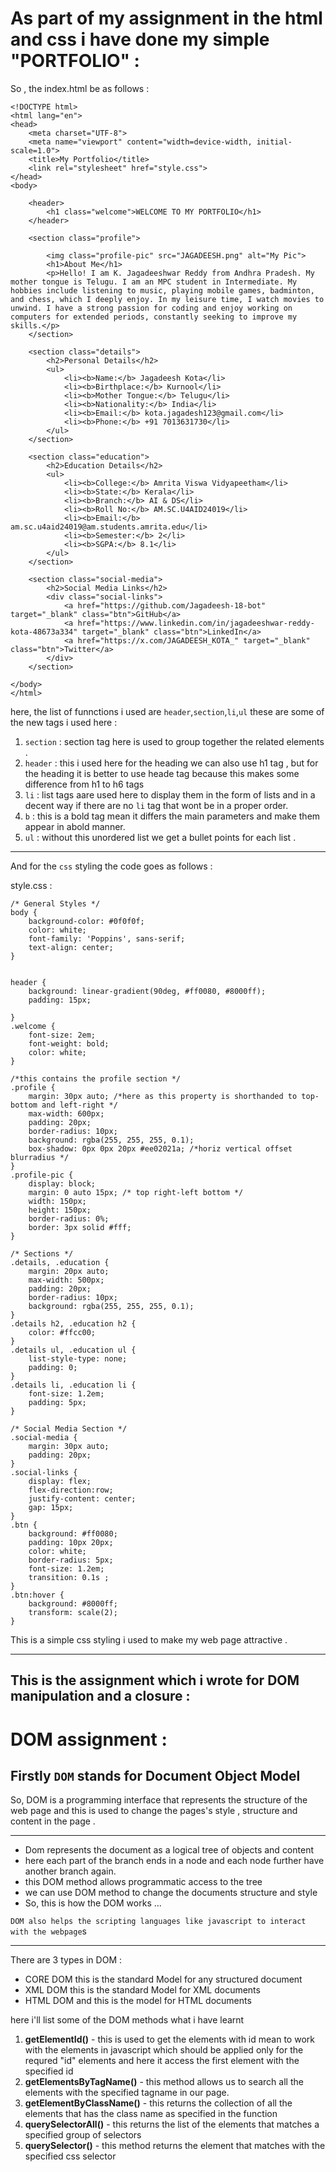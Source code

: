 # As part of my assignment in the html and css i have done my  simple "PORTFOLIO" :

So , the index.html be as follows :

```
<!DOCTYPE html>
<html lang="en">
<head>
    <meta charset="UTF-8">
    <meta name="viewport" content="width=device-width, initial-scale=1.0">
    <title>My Portfolio</title>
    <link rel="stylesheet" href="style.css">
</head>
<body>

    <header>
        <h1 class="welcome">WELCOME TO MY PORTFOLIO</h1>
    </header>

    <section class="profile">
        
        <img class="profile-pic" src="JAGADEESH.png" alt="My Pic">
        <h1>About Me</h1>
        <p>Hello! I am K. Jagadeeshwar Reddy from Andhra Pradesh. My mother tongue is Telugu. I am an MPC student in Intermediate. My hobbies include listening to music, playing mobile games, badminton, and chess, which I deeply enjoy. In my leisure time, I watch movies to unwind. I have a strong passion for coding and enjoy working on computers for extended periods, constantly seeking to improve my skills.</p>
    </section>

    <section class="details">
        <h2>Personal Details</h2>
        <ul>
            <li><b>Name:</b> Jagadeesh Kota</li>
            <li><b>Birthplace:</b> Kurnool</li>
            <li><b>Mother Tongue:</b> Telugu</li>
            <li><b>Nationality:</b> India</li>
            <li><b>Email:</b> kota.jagadesh123@gmail.com</li>
            <li><b>Phone:</b> +91 7013631730</li>
        </ul>
    </section>

    <section class="education">
        <h2>Education Details</h2>
        <ul>
            <li><b>College:</b> Amrita Viswa Vidyapeetham</li>
            <li><b>State:</b> Kerala</li>
            <li><b>Branch:</b> AI & DS</li>
            <li><b>Roll No:</b> AM.SC.U4AID24019</li>
            <li><b>Email:</b> am.sc.u4aid24019@am.students.amrita.edu</li>
            <li><b>Semester:</b> 2</li>
            <li><b>SGPA:</b> 8.1</li>
        </ul>
    </section>

    <section class="social-media">
        <h2>Social Media Links</h2>
        <div class="social-links">
            <a href="https://github.com/Jagadeesh-18-bot" target="_blank" class="btn">GitHub</a>
            <a href="https://www.linkedin.com/in/jagadeeshwar-reddy-kota-48673a334" target="_blank" class="btn">LinkedIn</a>
            <a href="https://x.com/JAGADEESH_KOTA_" target="_blank" class="btn">Twitter</a>
        </div>
    </section>

</body>
</html>

```
here, the  list of funnctions i used are `header`,`section`,`li`,`ul` these are some of the new tags i  used here :

1) `section` : section tag here is used to group together the related elements .
2) `header` : this i used here for the heading we can also use h1 tag  , but for the heading it is better to use heade tag because this makes some difference from h1 to h6 tags
3) `li` : list tags aare used here to display them in the form of lists and in a decent way if there are no `li` tag that wont be in a proper order.
4) `b` : this is a bold tag mean it differs the main parameters and make them appear in abold manner.
5) `ul` : without this unordered list we get a bullet points for each list .

---

And for the `css` styling the code goes as follows :

style.css :

```
/* General Styles */
body {
    background-color: #0f0f0f;
    color: white;
    font-family: 'Poppins', sans-serif;
    text-align: center;
}


header {
    background: linear-gradient(90deg, #ff0080, #8000ff);
    padding: 15px;
    
}
.welcome {
    font-size: 2em;
    font-weight: bold;
    color: white;
}

/*this contains the profile section */
.profile {
    margin: 30px auto; /*here as this property is shorthanded to top-bottom and left-right */
    max-width: 600px;
    padding: 20px;
    border-radius: 10px;
    background: rgba(255, 255, 255, 0.1);
    box-shadow: 0px 0px 20px #ee02021a; /*horiz vertical offset blurradius */ 
}
.profile-pic {
    display: block;
    margin: 0 auto 15px; /* top right-left bottom */
    width: 150px;
    height: 150px;
    border-radius: 0%;
    border: 3px solid #fff;
}

/* Sections */
.details, .education {
    margin: 20px auto;
    max-width: 500px;
    padding: 20px;
    border-radius: 10px;
    background: rgba(255, 255, 255, 0.1);
}
.details h2, .education h2 {
    color: #ffcc00;
}
.details ul, .education ul {
    list-style-type: none;
    padding: 0;
}
.details li, .education li {
    font-size: 1.2em;
    padding: 5px;
}

/* Social Media Section */
.social-media {
    margin: 30px auto;
    padding: 20px;
}
.social-links {
    display: flex;
    flex-direction:row;
    justify-content: center;
    gap: 15px;
}
.btn {
    background: #ff0080;
    padding: 10px 20px;
    color: white;
    border-radius: 5px;
    font-size: 1.2em;
    transition: 0.1s ;
}
.btn:hover {
    background: #8000ff;
    transform: scale(2);
}

```
This is a simple css styling i used to make my web page attractive .

---

## This is the assignment which i wrote for DOM manipulation and a closure :
# DOM assignment :
## Firstly `DOM` stands for Document Object Model
So, DOM is a programming interface that represents the structure of the web page and this is used to change the pages's style , structure and content in the page .

---

- Dom represents the document as a logical tree of objects and content
- here each part of the branch ends in a node and each node further have another branch again.
- this DOM method allows programmatic access to the tree
- we can use DOM method to change the documents structure and style
- So, this is how the DOM works ...

`DOM also helps the scripting languages like javascript to interact with the webpage`s

---

There are 3 types in DOM :
- CORE DOM this is the standard Model for any structured  document 
- XML DOM this is the standard Model for XML documents
- HTML DOM and this is the model for  HTML documents 

here i'll list some of the DOM methods what i have learnt

1) **getElementId()** - this is used to get the elements with id  mean to work with the elements in javascript which should be applied only for the requred "id" elements and here it access the first element with the specified id 
2) **getElementsByTagName()** - this method allows us to search all the elements with the specified tagname in our page.
3) **getElementByClassName()** - this returns the collection of all the elements that has the class name as specified in the function
4) **querySelectorAll()** - this returns the list of the elements that matches a specified group of selectors
5) **querySelector()** - this method returns the element that matches with the specified css selector



